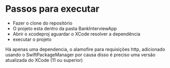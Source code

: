 # Passos para executar

- Fazer o clone do repositório
- O projeto esta dentro da pasta BankInterviewApp
- Abrir o xcodeproj aguardar o XCode resolver a dependência
- executar o projeto

Há apenas uma dependencia, o alamofire para requisições http, adicionado usando o SwiftPackageManager por causa disso é preciso uma versão atualizada do XCode (11 ou superior)